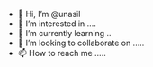 - 👋 Hi, I’m @unasil 
- 👀 I’m interested in ....
- 🌱 I’m currently learning ..
- 💞️ I’m looking to collaborate on .....
- 📫 How to reach me .....

<!---
unasil/unasil is a ✨ special ✨ repository because its `README.md` (this file) appears on your GitHub profile.
You can click the Preview link to take a look at your changes.
--->
